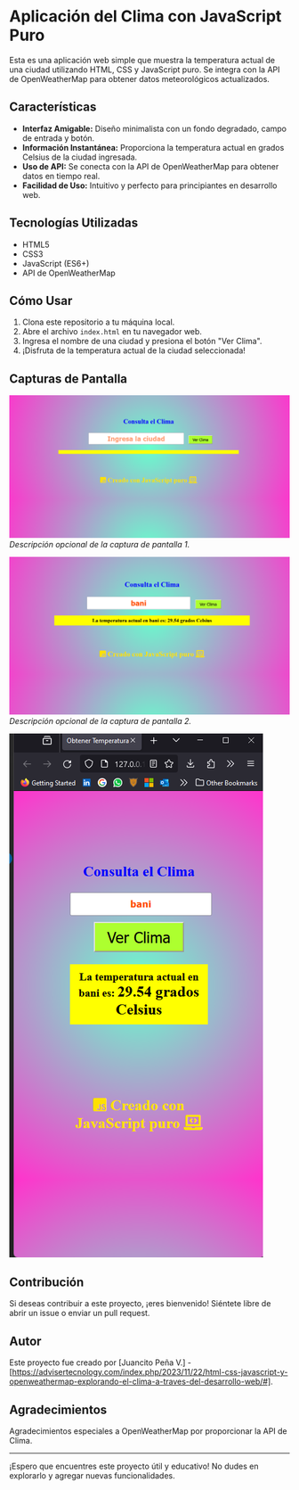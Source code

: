 # Aplicación del Clima con JavaScript Puro

Esta es una aplicación web simple que muestra la temperatura actual de una ciudad utilizando HTML, CSS y JavaScript puro. Se integra con la API de OpenWeatherMap para obtener datos meteorológicos actualizados.

## Características

- **Interfaz Amigable:** Diseño minimalista con un fondo degradado, campo de entrada y botón.
- **Información Instantánea:** Proporciona la temperatura actual en grados Celsius de la ciudad ingresada.
- **Uso de API:** Se conecta con la API de OpenWeatherMap para obtener datos en tiempo real.
- **Facilidad de Uso:** Intuitivo y perfecto para principiantes en desarrollo web.

## Tecnologías Utilizadas

- HTML5
- CSS3
- JavaScript (ES6+)
- API de OpenWeatherMap

## Cómo Usar

1. Clona este repositorio a tu máquina local.
2. Abre el archivo `index.html` en tu navegador web.
3. Ingresa el nombre de una ciudad y presiona el botón "Ver Clima".
4. ¡Disfruta de la temperatura actual de la ciudad seleccionada!

## Capturas de Pantalla

![Captura de Pantalla 1](Screenshot_32.png)
_Descripción opcional de la captura de pantalla 1._

![Captura de Pantalla 2](Screenshot_33.png)
_Descripción opcional de la captura de pantalla 2._

![Captura de Pantalla 3](Screenshot_34.png)

## Contribución

Si deseas contribuir a este proyecto, ¡eres bienvenido! Siéntete libre de abrir un issue o enviar un pull request.

## Autor

Este proyecto fue creado por [Juancito Peña V.] - [https://advisertecnology.com/index.php/2023/11/22/html-css-javascript-y-openweathermap-explorando-el-clima-a-traves-del-desarrollo-web/#].

## Agradecimientos

Agradecimientos especiales a OpenWeatherMap por proporcionar la API de Clima.

---

¡Espero que encuentres este proyecto útil y educativo! No dudes en explorarlo y agregar nuevas funcionalidades.
